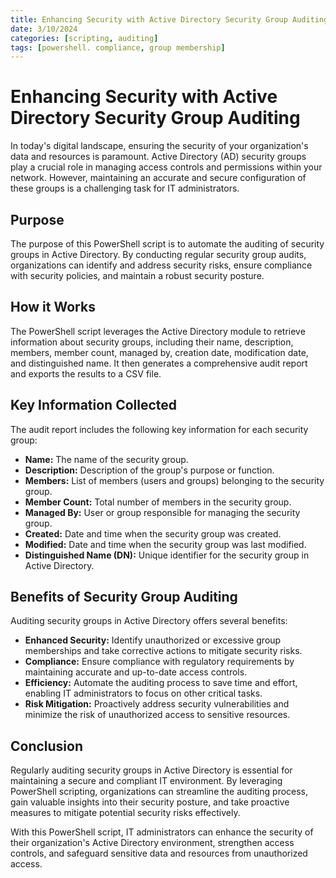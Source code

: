 ```yaml
---
title: Enhancing Security with Active Directory Security Group Auditing
date: 3/10/2024
categories: [scripting, auditing]
tags: [powershell. compliance, group membership]
---
```


# Enhancing Security with Active Directory Security Group Auditing

In today's digital landscape, ensuring the security of your organization's data and resources is paramount. Active Directory (AD) security groups play a crucial role in managing access controls and permissions within your network. However, maintaining an accurate and secure configuration of these groups is a challenging task for IT administrators.

## Purpose
The purpose of this PowerShell script is to automate the auditing of security groups in Active Directory. By conducting regular security group audits, organizations can identify and address security risks, ensure compliance with security policies, and maintain a robust security posture.

## How it Works
The PowerShell script leverages the Active Directory module to retrieve information about security groups, including their name, description, members, member count, managed by, creation date, modification date, and distinguished name. It then generates a comprehensive audit report and exports the results to a CSV file.

## Key Information Collected
The audit report includes the following key information for each security group:
- **Name:** The name of the security group.
- **Description:** Description of the group's purpose or function.
- **Members:** List of members (users and groups) belonging to the security group.
- **Member Count:** Total number of members in the security group.
- **Managed By:** User or group responsible for managing the security group.
- **Created:** Date and time when the security group was created.
- **Modified:** Date and time when the security group was last modified.
- **Distinguished Name (DN):** Unique identifier for the security group in Active Directory.

## Benefits of Security Group Auditing
Auditing security groups in Active Directory offers several benefits:
- **Enhanced Security:** Identify unauthorized or excessive group memberships and take corrective actions to mitigate security risks.
- **Compliance:** Ensure compliance with regulatory requirements by maintaining accurate and up-to-date access controls.
- **Efficiency:** Automate the auditing process to save time and effort, enabling IT administrators to focus on other critical tasks.
- **Risk Mitigation:** Proactively address security vulnerabilities and minimize the risk of unauthorized access to sensitive resources.

## Conclusion
Regularly auditing security groups in Active Directory is essential for maintaining a secure and compliant IT environment. By leveraging PowerShell scripting, organizations can streamline the auditing process, gain valuable insights into their security posture, and take proactive measures to mitigate potential security risks effectively.

With this PowerShell script, IT administrators can enhance the security of their organization's Active Directory environment, strengthen access controls, and safeguard sensitive data and resources from unauthorized access.

